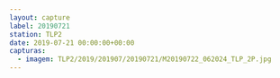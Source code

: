 ```yaml
---
layout: capture
label: 20190721
station: TLP2
date: 2019-07-21 00:00:00+00:00
capturas:
  - imagem: TLP2/2019/201907/20190721/M20190722_062024_TLP_2P.jpg
---
```

